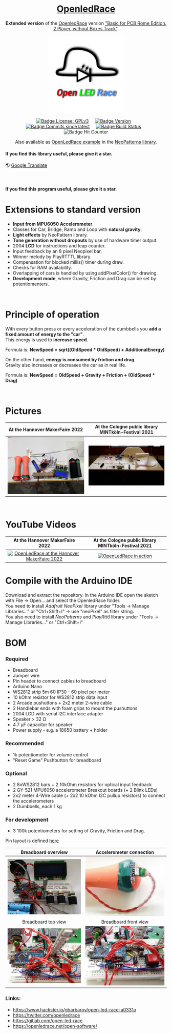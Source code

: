 <div align = center>

# [OpenledRace](https://github.com/ArminJo/OpenledRace)

**Extended version** of the [OpenledRace](https://twitter.com/openledrace) version ["Basic for PCB Rome Edition. 2 Player, without Boxes Track"](https://gitlab.com/open-led-race/olr-arduino).

[![Open Led Race logo](https://github.com/ArminJo/OpenledRace/blob/master/pictures/OLR-Logo_400x400.png)](https://twitter.com/openledrace)

[![Badge License: GPLv3](https://img.shields.io/badge/License-GPLv3-brightgreen.svg)](https://www.gnu.org/licenses/gpl-3.0)
 &nbsp; &nbsp; 
[![Badge Version](https://img.shields.io/github/v/release/ArminJo/OpenledRace?include_prereleases&color=yellow&logo=DocuSign&logoColor=white)](https://github.com/ArminJo/OpenledRace/releases/latest)
 &nbsp; &nbsp; 
[![Badge Commits since latest](https://img.shields.io/github/commits-since/ArminJo/OpenledRace/latest?color=yellow)](https://github.com/ArminJo/OpenledRace/commits/master)
 &nbsp; &nbsp; 
[![Badge Build Status](https://github.com/ArminJo/OpenledRace/workflows/TestCompile/badge.svg)](https://github.com/ArminJo/OpenledRace/actions)
 &nbsp; &nbsp; 
![Badge Hit Counter](https://visitor-badge.laobi.icu/badge?page_id=ArminJo_OpenledRace)
<br/>

Also available as [OpenLedRace example](https://github.com/ArminJo/NeoPatterns/tree/master/examples/OpenLedRace) in the [NeoPatterns library](https://github.com/ArminJo/NeoPatterns).

</div>

#### If you find this library useful, please give it a star.

&#x1F30E; [Google Translate](https://translate.google.com/translate?sl=en&u=https://github.com/ArminJo/OpenLedRace)

<br/>

#### If you find this program useful, please give it a star.

# Extensions to standard version
 *  **Input from MPU6050 Accelerometer**.
 *  Classes for Car, Bridge, Ramp and Loop with **natural gravity**.
 *  **Light effects** by NeoPattern library.
 *  **Tone generation without dropouts** by use of hardware timer output.
 *  2004 **LCD** for instructions and leap counter.
 *  Input feedback by an 8 pixel Neopixel bar.
 *  Winner melody by PlayRTTTL library.
 *  Compensation for blocked millis() timer during draw.
 *  Checks for RAM availability.
 *  Overlapping of cars is handled by using addPixelColor() for drawing.
 *  **Development mode**, where Gravity, Friction and Drag can be set by potentiomenters.

 <br/>

# Principle of operation
With every button press or every acceleration of the dumbbells you **add a fixed amount of energy to the "car"**.<br/>
This energy is used to **increase speed**.

Formula is: **NewSpeed = sqrt((OldSpeed * OldSpeed) + AdditionalEnergy)**

On the other hand, **energy is consumed by friction and drag**.<br/>
Gravity also increases or decreases the car as in real life.

Formula is: **NewSpeed = OldSpeed + Gravity + Friction + (OldSpeed * Drag)**

<br/>

# Pictures
| At the Hannover MakerFaire 2022 | At the Cologne public library MINTk&ouml;ln-Festival 2021 |
| :-: | :-: |
| ![Accelerometer version from MakerFaire 2022](https://github.com/ArminJo/OpenledRace/blob/master/pictures/Overview.jpg) | ![OpenLedRace at the Cologne public library MINTk&ouml;ln-Festival](https://github.com/ArminJo/OpenledRace/blob/master/pictures/OpenLedRaceAtMintFestival.jpg) |

<br/>

# YouTube Videos
| At the Hannover MakerFaire 2022 | At the Cologne public library MINTk&ouml;ln-Festival 2021 |
| :-: | :-: |
| [![OpenLedRace at the Hannover MakerFaire 2022](https://i.ytimg.com/vi/lYzYpFYJfWI/hqdefault.jpg)](https://www.youtube.com/watch?v=lYzYpFYJfWI) | [![OpenLedRace in action](https://i.ytimg.com/vi/y25rjRkDg0g/hqdefault.jpg)](https://www.youtube.com/watch?v=y25rjRkDg0g) |


# Compile with the Arduino IDE
Download and extract the repository. In the Arduino IDE open the sketch with File -> Open... and select the OpenledRace folder.<br/>
You need to install *Adafruit NeoPixel* library under "Tools -> Manage Libraries..." or "Ctrl+Shift+I" -> use "neoPixel" as filter string.<br/>
You also need to install *NeoPatterns* and *PlayRtttl* library under "Tools -> Manage Libraries..." or "Ctrl+Shift+I"

# BOM
### Required
- Breadboard
- Jumper wire
- Pin header to connect cables to breadboard
- Arduino Nano
- WS2812 strip 5m 60 IP30 - 60 pixel per meter
- 10 kOhm resistor for WS2812 strip data input
- 2 Arcade pushuttons + 2x2 meter 2-wire cable
- 2 Handlebar ends with foam grips to mount the pushuttons
- 2004 LCD with serial I2C interface adapter
- Speaker > 32 &ohm;
- 4.7 &micro;F capacitor for speaker
- Power supply - e.g. a 18650 battery + holder

### Recommended 
- 1k potentiometer for volume control
- "Reset Game" Pushbutton for breadboard

### Optional
- 2 8xWS2812 bars + 2 10kOhm resistors for optical input feedback
- 2 GY-521 MPU6050 accelerometer Breakout boards (+ 2 Blink LEDs)
- 2x2 meter 4-Wire cable (+ 2x2 10 kOhm I2C pullup resistors) to connect the accelerometers
- 2 Dumbbells, each 1 kg

### For development
- 3 100k potentiometers for setting of Gravity, Friction and Drag.

Pin layout is defined [here](https://github.com/ArminJo/NeoPatterns/blob/master/examples/OpenLedRace/OpenLedRace.ino#L126)

| Breadboard overview | Accelerometer connection |
| :-: | :-: |
| ![BreadboardOverview](https://github.com/ArminJo/OpenledRace/blob/master/pictures/BreadboardOverview.jpg) | ![Accelerometer connection](https://github.com/ArminJo/OpenledRace/blob/master/pictures/Accelerometer.jpg) |
| Breadboard top view | Breadboard front view |
| ![Breadboard top view](https://github.com/ArminJo/OpenledRace/blob/master/pictures/BreadboardTop.jpg) | ![Breadboard front view](https://github.com/ArminJo/OpenledRace/blob/master/pictures/BreadboardFront.jpg) |


### Links:
- https://www.hackster.io/gbarbarov/open-led-race-a0331a
- https://twitter.com/openledrace
- https://gitlab.com/open-led-race
- https://openledrace.net/open-software/
